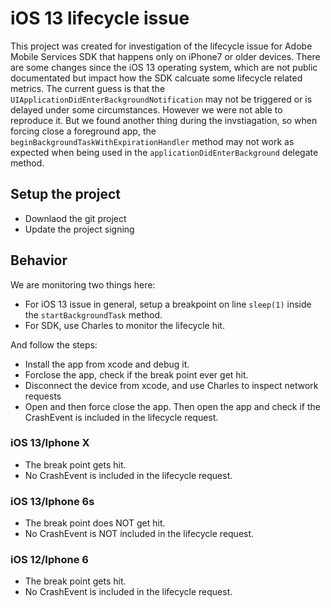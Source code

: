 # iOS 13 lifecycle issue
This project was created for investigation of the lifecycle issue for Adobe Mobile Services SDK that happens only on iPhone7 or older devices. There are some changes since the iOS 13 operating system, which are not public documentated but impact how the SDK calcuate some lifecycle related metrics. The current guess is that the `UIApplicationDidEnterBackgroundNotification` may not be triggered or is delayed under some circumstances. However we were not able to reproduce it. But we found another thing during the invstiagation, so when forcing close a foreground app, the `beginBackgroundTaskWithExpirationHandler` method may not work as expected when being used in the `applicationDidEnterBackground` delegate method. 

## Setup the project
* Downlaod the git project
* Update the project signing

## Behavior
We are monitoring two things here:
* For iOS 13 issue in general, setup a breakpoint on line `sleep(1)` inside the `startBackgroundTask` method.
* For SDK, use Charles to monitor the lifecycle hit.

And follow the steps:
* Install the app from xcode and debug it.
* Forclose the app, check if the break point ever get hit.
* Disconnect the device from xcode, and use Charles to inspect network requests
* Open and then force close the app. Then open the app and check if the CrashEvent is included in the lifecycle request.

### iOS 13/Iphone X
* The break point gets hit.
* No CrashEvent is included in the lifecycle request.

### iOS 13/Iphone 6s
* The break point does NOT get hit.
* No CrashEvent is NOT included in the lifecycle request.

### iOS 12/Iphone 6
* The break point gets hit.
* No CrashEvent is included in the lifecycle request.
